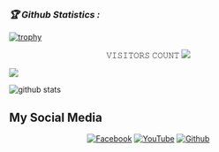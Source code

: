 <h3><b><i>🏆 Github Statistics :</i></b></h3>
<a href="https://github.com/BD-CYBER"><img title="trophy" src="https://github-profile-trophy.vercel.app/?username=BD-CYBER&theme=monokai"></a>
</p>  
<p align="center"> 
 𝚅𝙸𝚂𝙸𝚃𝙾𝚁𝚂 𝙲𝙾𝚄𝙽𝚃
 <img src="https://profile-counter.glitch.me/BD-CYBER/count.svg" />
</p>
<img align="center" src="https://github-readme-stats.anuraghazra1.vercel.app/api/top-langs/?username=BD-CYBER&layout=compact&theme=chartreuse-dark" />
<p align="center"> 

![github stats](https://github-readme-stats.vercel.app/api?username=BD-CYBER&show_icons=true&include_all_commits=true&theme=chartreuse-dark&cache_seconds=3200)

## My Social Media
<p align="center">
<a href="https://www.facebook.com/4R.Mamun"><img title="Facebook" src="https://img.shields.io/badge/Facebook-blue?style=for-the-badge&logo=facebook"></a>
<a href="https://youtube.com/@iTechhouse"><img title="YouTube" src="https://img.shields.io/badge/YOUTUBE-red?style=for-the-badge&logo=YouTube"></a>
<a href="https://github.com/BD-CYBER"><img title="Github" src="https://img.shields.io/badge/Github-green?style=for-the-badge&logo=github"></a>
